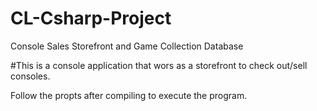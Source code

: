 # CL-Csharp-Project
Console Sales Storefront and Game Collection Database

#This is a console application that wors as a storefront to check out/sell consoles. 

Follow the propts after compiling to execute the program.


